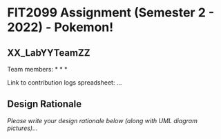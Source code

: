 # FIT2099 Assignment (Semester 2 - 2022) - Pokemon!

## XX_LabYYTeamZZ
Team members:
*
*
*

Link to contribution logs spreadsheet: ...

## Design Rationale

_Please write your design rationale below (along with UML diagram pictures)..._